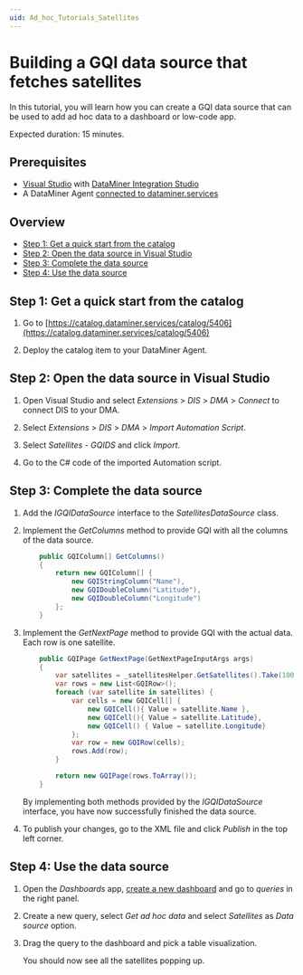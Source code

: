 ```yaml
---
uid: Ad_hoc_Tutorials_Satellites
---
```


# Building a GQI data source that fetches satellites

In this tutorial, you will learn how you can create a GQI data source that can be used to add ad hoc data to a dashboard or low-code app.

Expected duration: 15 minutes.

## Prerequisites

- [Visual Studio](https://visualstudio.microsoft.com/downloads/) with [DataMiner Integration Studio](xref:Installing_and_configuring_DataMiner_Integration_Studio)
- A DataMiner Agent [connected to dataminer.services](xref:Connecting_your_DataMiner_System_to_the_cloud)

## Overview

- [Step 1: Get a quick start from the catalog](#step-1-get-a-quick-start-from-the-catalog)
- [Step 2: Open the data source in Visual Studio](#step-2-open-the-data-source-in-visual-studio)
- [Step 3: Complete the data source](#step-3-complete-the-data-source)
- [Step 4: Use the data source](#step-4-use-the-data-source)

## Step 1: Get a quick start from the catalog

1. Go to [https://catalog.dataminer.services/catalog/5406](https://catalog.dataminer.services/catalog/5406)

1. Deploy the catalog item to your DataMiner Agent.

## Step 2: Open the data source in Visual Studio

1. Open Visual Studio and select *Extensions* > *DIS* > *DMA* > *Connect* to connect DIS to your DMA.

1. Select *Extensions* > *DIS* > *DMA* > *Import Automation Script*.

1. Select *Satellites - GQIDS* and click *Import*.

1. Go to the C# code of the imported Automation script.

## Step 3: Complete the data source

1. Add the *IGQIDataSource* interface to the *SatellitesDataSource* class.

1. Implement the *GetColumns* method to provide GQI with all the columns of the data source.

   ```csharp
       public GQIColumn[] GetColumns()
       {
           return new GQIColumn[] {
               new GQIStringColumn("Name"),
               new GQIDoubleColumn("Latitude"),
               new GQIDoubleColumn("Longitude")
           };
       }
   ```

1. Implement the *GetNextPage* method to provide GQI with the actual data. Each row is one satellite.

   ```csharp
       public GQIPage GetNextPage(GetNextPageInputArgs args)
       {
           var satellites = _satellitesHelper.GetSatellites().Take(100);
           var rows = new List<GQIRow>();
           foreach (var satellite in satellites) {
               var cells = new GQICell[] {
                   new GQICell(){ Value = satellite.Name },
                   new GQICell(){ Value = satellite.Latitude},
                   new GQICell() { Value = satellite.Longitude}
               };
               var row = new GQIRow(cells);
               rows.Add(row);
           }

           return new GQIPage(rows.ToArray());
       }
   ```

   By implementing both methods provided by the *IGQIDataSource* interface, you have now successfully finished the data source.

1. To publish your changes, go to the XML file and click *Publish* in the top left corner.

## Step 4: Use the data source

1. Open the *Dashboards* app, [create a new dashboard](xref:Creating_a_completely_new_dashboard) and go to *queries* in the right panel.

1. Create a new query, select *Get ad hoc data* and select *Satellites* as *Data source* option.

1. Drag the query to the dashboard and pick a table visualization.

   You should now see all the satellites popping up.
